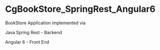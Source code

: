 # CgBookStore_SpringRest_Angular6

BookStore Application implemented via

Java Spring Rest - Backend

Angular 6 - Front End

